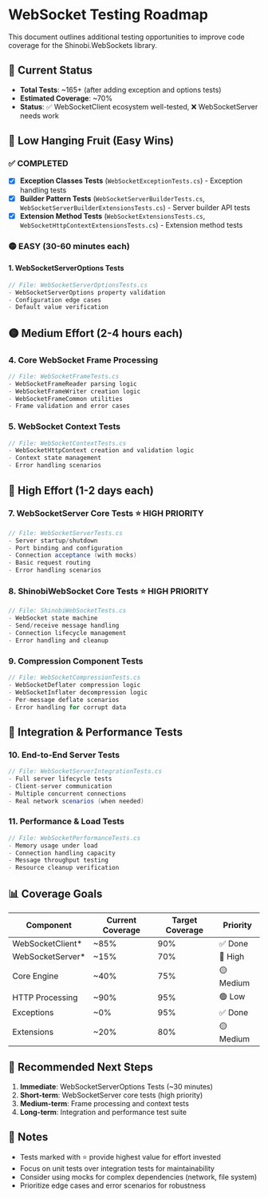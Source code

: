 # WebSocket Testing Roadmap

This document outlines additional testing opportunities to improve code coverage for the Shinobi.WebSockets library.

## 🎯 Current Status
- **Total Tests**: ~165+ (after adding exception and options tests)
- **Estimated Coverage**: ~70%
- **Status**: ✅ WebSocketClient ecosystem well-tested, ❌ WebSocketServer needs work

## 🍎 Low Hanging Fruit (Easy Wins)

### ✅ COMPLETED
- [x] **Exception Classes Tests** (`WebSocketExceptionTests.cs`) - Exception handling tests
- [x] **Builder Pattern Tests** (`WebSocketServerBuilderTests.cs`, `WebSocketServerBuilderExtensionsTests.cs`) - Server builder API tests
- [x] **Extension Method Tests** (`WebSocketExtensionsTests.cs`, `WebSocketHttpContextExtensionsTests.cs`) - Extension method tests

### 🟡 EASY (30-60 minutes each)

#### **1. WebSocketServerOptions Tests**
```csharp
// File: WebSocketServerOptionsTests.cs
- WebSocketServerOptions property validation
- Configuration edge cases  
- Default value verification
```

## 🟡 Medium Effort (2-4 hours each)

### **4. Core WebSocket Frame Processing**
```csharp
// File: WebSocketFrameTests.cs
- WebSocketFrameReader parsing logic
- WebSocketFrameWriter creation logic  
- WebSocketFrameCommon utilities
- Frame validation and error cases
```

### **5. WebSocket Context Tests**
```csharp
// File: WebSocketContextTests.cs
- WebSocketHttpContext creation and validation logic
- Context state management
- Error handling scenarios
```

## 🔴 High Effort (1-2 days each)

### **7. WebSocketServer Core Tests** ⭐ HIGH PRIORITY
```csharp
// File: WebSocketServerTests.cs
- Server startup/shutdown
- Port binding and configuration
- Connection acceptance (with mocks)
- Basic request routing
- Error handling scenarios
```

### **8. ShinobiWebSocket Core Tests** ⭐ HIGH PRIORITY  
```csharp
// File: ShinobiWebSocketTests.cs
- WebSocket state machine
- Send/receive message handling
- Connection lifecycle management
- Error handling and cleanup
```

### **9. Compression Component Tests**
```csharp
// File: WebSocketCompressionTests.cs
- WebSocketDeflater compression logic
- WebSocketInflater decompression logic  
- Per-message deflate scenarios
- Error handling for corrupt data
```

## 🚀 Integration & Performance Tests

### **10. End-to-End Server Tests**
```csharp
// File: WebSocketServerIntegrationTests.cs
- Full server lifecycle tests
- Client-server communication
- Multiple concurrent connections
- Real network scenarios (when needed)
```

### **11. Performance & Load Tests**
```csharp
// File: WebSocketPerformanceTests.cs
- Memory usage under load
- Connection handling capacity
- Message throughput testing
- Resource cleanup verification
```

## 📊 Coverage Goals

| Component | Current Coverage | Target Coverage | Priority |
|-----------|------------------|-----------------|----------|
| WebSocketClient* | ~85% | 90% | ✅ Done |
| WebSocketServer* | ~15% | 70% | 🔴 High |
| Core Engine | ~40% | 75% | 🟡 Medium |
| HTTP Processing | ~90% | 95% | 🟢 Low |
| Exceptions | ~0% | 95% | ✅ Done |
| Extensions | ~20% | 80% | 🟡 Medium |

## 🎯 Recommended Next Steps

1. **Immediate**: WebSocketServerOptions Tests (~30 minutes)
2. **Short-term**: WebSocketServer core tests (high priority)
3. **Medium-term**: Frame processing and context tests
4. **Long-term**: Integration and performance test suite

## 📝 Notes

- Tests marked with ⭐ provide highest value for effort invested
- Focus on unit tests over integration tests for maintainability
- Consider using mocks for complex dependencies (network, file system)
- Prioritize edge cases and error scenarios for robustness